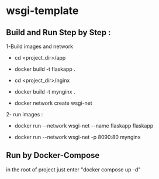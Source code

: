 # wsgi-template
## Build and Run Step by Step :

 1-Build images and network 

- cd <project_dir>/app 

- docker build -t  flaskapp .

- cd <project_dir>/nginx

- docker build -t  mynginx .

- docker network create wsgi-net


2- run images :

- docker run --network wsgi-net --name flaskapp flaskapp

- docker run --network wsgi-net -p 8090:80 mynginx

## Run by Docker-Compose 

in the root of project just enter "docker compose up -d" 

